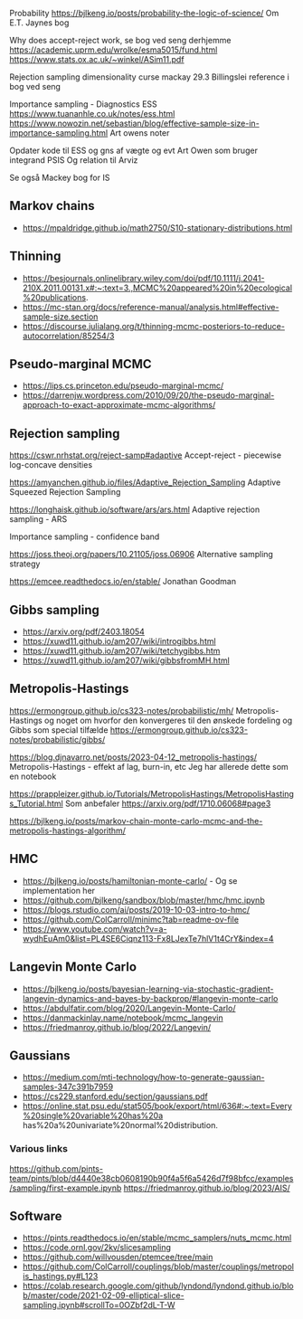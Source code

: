 Probability 
https://bjlkeng.io/posts/probability-the-logic-of-science/
Om E.T. Jaynes bog



Why does accept-reject work, se bog ved seng derhjemme
https://academic.uprm.edu/wrolke/esma5015/fund.html
https://www.stats.ox.ac.uk/~winkel/ASim11.pdf


Rejection sampling dimensionality curse mackay 29.3
Billingslei reference i bog ved seng



Importance sampling - Diagnostics 
ESS
https://www.tuananhle.co.uk/notes/ess.html
https://www.nowozin.net/sebastian/blog/effective-sample-size-in-importance-sampling.html
Art owens noter

Opdater kode til ESS og gns af vægte og evt Art Owen som bruger integrand 
PSIS
Og relation til Arviz

Se også Mackey bog for IS 


## Markov chains

* https://mpaldridge.github.io/math2750/S10-stationary-distributions.html
  
## Thinning

* https://besjournals.onlinelibrary.wiley.com/doi/pdf/10.1111/j.2041-210X.2011.00131.x#:~:text=3.,MCMC%20appeared%20in%20ecological%20publications.
* https://mc-stan.org/docs/reference-manual/analysis.html#effective-sample-size.section
* https://discourse.julialang.org/t/thinning-mcmc-posteriors-to-reduce-autocorrelation/85254/3

## Pseudo-marginal MCMC

* https://lips.cs.princeton.edu/pseudo-marginal-mcmc/
* https://darrenjw.wordpress.com/2010/09/20/the-pseudo-marginal-approach-to-exact-approximate-mcmc-algorithms/

## Rejection sampling

https://cswr.nrhstat.org/reject-samp#adaptive
Accept-reject - piecewise log-concave densities

https://amyanchen.github.io/files/Adaptive_Rejection_Sampling
Adaptive Squeezed Rejection Sampling

https://longhaisk.github.io/software/ars/ars.html
Adaptive rejection sampling - ARS

Importance sampling - confidence band

https://joss.theoj.org/papers/10.21105/joss.06906
Alternative sampling strategy

https://emcee.readthedocs.io/en/stable/
Jonathan Goodman

## Gibbs sampling

* https://arxiv.org/pdf/2403.18054
* https://xuwd11.github.io/am207/wiki/introgibbs.html
* https://xuwd11.github.io/am207/wiki/tetchygibbs.htm
* https://xuwd11.github.io/am207/wiki/gibbsfromMH.html

## Metropolis-Hastings

https://ermongroup.github.io/cs323-notes/probabilistic/mh/
Metropolis-Hastings og noget om hvorfor den konvergeres til den ønskede fordeling
og Gibbs som special tilfælde
https://ermongroup.github.io/cs323-notes/probabilistic/gibbs/

https://blog.djnavarro.net/posts/2023-04-12_metropolis-hastings/
Metropolis-Hastings - effekt af lag, burn-in, etc
Jeg har allerede dette som en notebook

https://prappleizer.github.io/Tutorials/MetropolisHastings/MetropolisHastings_Tutorial.html
Som anbefaler
https://arxiv.org/pdf/1710.06068#page3

https://bjlkeng.io/posts/markov-chain-monte-carlo-mcmc-and-the-metropolis-hastings-algorithm/

## HMC

* https://bjlkeng.io/posts/hamiltonian-monte-carlo/ - Og se implementation her
* https://github.com/bjlkeng/sandbox/blob/master/hmc/hmc.ipynb
* https://blogs.rstudio.com/ai/posts/2019-10-03-intro-to-hmc/
* https://github.com/ColCarroll/minimc?tab=readme-ov-file
* https://www.youtube.com/watch?v=a-wydhEuAm0&list=PL4SE6Ciqnz113-Fx8LJexTe7hlV1t4CrY&index=4

## Langevin Monte Carlo

* https://bjlkeng.io/posts/bayesian-learning-via-stochastic-gradient-langevin-dynamics-and-bayes-by-backprop/#langevin-monte-carlo
* https://abdulfatir.com/blog/2020/Langevin-Monte-Carlo/
* https://danmackinlay.name/notebook/mcmc_langevin
* https://friedmanroy.github.io/blog/2022/Langevin/

## Gaussians

* https://medium.com/mti-technology/how-to-generate-gaussian-samples-347c391b7959
* https://cs229.stanford.edu/section/gaussians.pdf
* https://online.stat.psu.edu/stat505/book/export/html/636#:~:text=Every%20single%20variable%20has%20a has%20a%20univariate%20normal%20distribution.

### Various links

https://github.com/pints-team/pints/blob/d4440e38cb0608190b90f4a5f6a5426d7f98bfcc/examples/sampling/first-example.ipynb
https://friedmanroy.github.io/blog/2023/AIS/

## Software

* https://pints.readthedocs.io/en/stable/mcmc_samplers/nuts_mcmc.html
* https://code.ornl.gov/2kv/slicesampling
* https://github.com/willvousden/ptemcee/tree/main
* https://github.com/ColCarroll/couplings/blob/master/couplings/metropolis_hastings.py#L123
* https://colab.research.google.com/github/lyndond/lyndond.github.io/blob/master/code/2021-02-09-elliptical-slice-sampling.ipynb#scrollTo=0OZbf2dL-T-W
